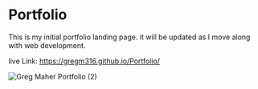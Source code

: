 # Portfolio

This is my initial portfolio landing page. it will be updated as I move along with web development. 

live Link: https://gregm316.github.io/Portfolio/

![Greg Maher Portfolio (2)](https://user-images.githubusercontent.com/104603148/172198997-46c991ac-51c0-49b6-9695-a41c893debee.png)
